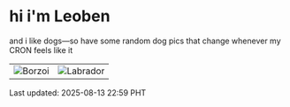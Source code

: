 # hi i'm Leoben

and i like dogs—so have some random dog pics that change whenever my CRON feels like it

|  |  |
|--------|----------|
| ![Borzoi](https://random-dog-vercel.vercel.app/api/random-borzoi?v=1755097199) | ![Labrador](https://random-dog-vercel.vercel.app/api/random-labrador?v=1755097199) |

Last updated: 2025-08-13 22:59 PHT
